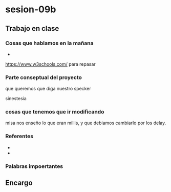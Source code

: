 # sesion-09b

## Trabajo en clase

### Cosas que hablamos en la mañana

- 

https://www.w3schools.com/ para repasar

### Parte conseptual del proyecto

que queremos que diga nuestro specker

sinestesia

### cosas que tenemos que ir modificando

misa nos enseño lo que eran millis, y que debiamos cambiarlo por los delay.

### Referentes

-

-

### Palabras impoertantes

## Encargo
